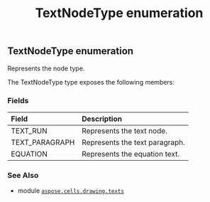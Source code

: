 ﻿---
title: TextNodeType enumeration
second_title: Aspose.Cells for Python via .NET API References
description: 
type: docs
weight: 180
url: /aspose.cells.drawing.texts/textnodetype/
is_root: false
---

## TextNodeType enumeration

Represents the node type.



The TextNodeType type exposes the following members:

### Fields
| Field | Description |
| :- | :- |
| TEXT_RUN | Represents the text node. |
| TEXT_PARAGRAPH | Represents the text paragraph. |
| EQUATION | Represents the equation text. |



### See Also
* module [`aspose.cells.drawing.texts`](..)
